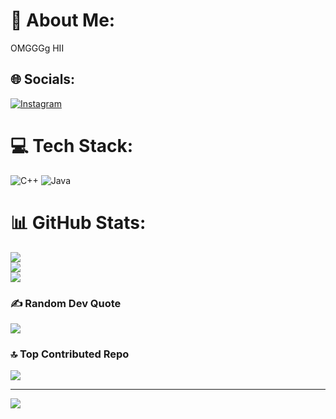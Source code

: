 # 💫 About Me:
OMGGGg HII


## 🌐 Socials:
[![Instagram](https://img.shields.io/badge/Instagram-%23E4405F.svg?logo=Instagram&logoColor=white)](https://instagram.com/elzhongli_nidea) 

# 💻 Tech Stack:
![C++](https://img.shields.io/badge/c++-%2300599C.svg?style=flat-square&logo=c%2B%2B&logoColor=white) ![Java](https://img.shields.io/badge/java-%23ED8B00.svg?style=flat-square&logo=openjdk&logoColor=white)
# 📊 GitHub Stats:
![](https://github-readme-stats.vercel.app/api?username=Abermaav&theme=radical&hide_border=false&include_all_commits=true&count_private=true)<br/>
![](https://github-readme-streak-stats.herokuapp.com/?user=Abermaav&theme=radical&hide_border=false)<br/>
![](https://github-readme-stats.vercel.app/api/top-langs/?username=Abermaav&theme=radical&hide_border=false&include_all_commits=true&count_private=true&layout=compact)

### ✍️ Random Dev Quote
![](https://quotes-github-readme.vercel.app/api?type=horizontal&theme=tokyonight)

### 🔝 Top Contributed Repo
![](https://github-contributor-stats.vercel.app/api?username=Abermaav&limit=5&theme=radical&combine_all_yearly_contributions=true)

---
[![](https://visitcount.itsvg.in/api?id=Abermaav&icon=9&color=6)](https://visitcount.itsvg.in)

<!-- Proudly created with GPRM ( https://gprm.itsvg.in ) -->
